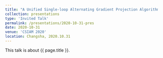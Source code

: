 ```yaml
---
title: "A Unified Single-loop Alternating Gradient Projection Algorithm for Nonconvex-Concave and Convex-Nonconcave Minimax Problems"
collection: presentations
type: 'Invited Talk'
permalink: /presentations/2020-10-31-pres
date: 2020-10-31
venue: 'CSIAM 2020'
location: Changsha, 2020.10.31
---
```


This talk is about {{ page.title }}.
